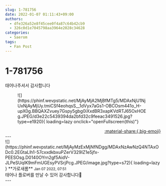 ```yaml
---
slug: 1-781756
date: 2022-01-07 01:11:43+09:00
authors:
  - dfe326a52e8f45cee0f4a87c64b42cb9
  - 326c0d1e7045798aa3964e2028c34628
categories:
  - Saerom
tags:
  - Fan Post
---
```


# 1-781756

<div class="post-container" markdown="1">
<div class="content-container md-sidebar__scrollwrap" markdown="1">

태어나주셔서 감사합니다
<figure markdown="1">
![](https://phinf.wevpstatic.net/MjAyMjA2MjBfMTg5/MDAxNjU1NjUxNjAyMjUy.tmiCSf4eohqsS__1dVyx7aGs1-OBCOsm441o_H-upX0g.BBQAXZvuey7Gspy5gbg0iXxdBR3xapKVdRTJ65OxHOEg.JPEG/d3e22c5439394da2bfd32c9feeac3491526.jpg?type=e1920){ loading=lazy onclick="openFullscreen(this)"}
</figure>


</div>
</div>

<div style="text-align: right;" markdown="1">
<a href="https://weverse.io/fromis9/fanpost/1-781756" style="text-align: right;">:material-share:{.big-emoji}</a>
</div>
---

<div class="comments-container md-sidebar__scrollwrap" markdown="1">
<div class="comment" markdown="1">
<div class='id-container' markdown="1">
![](https://phinf.wevpstatic.net/MjAyMzExMjNfNDgg/MDAxNzAwNzQ4NTAxODc0.2EGtaLlh1-57cxxdkbxuPZerV329IZ1e5jfx-PEESOsg.D0140OYrn2gf5AidV-JLPeSUqIK9mFmUGEsyPVSrjPcg.JPEG/image.jpg?type=s72){ loading=lazy }
**<span class="artist">가로새롬</span>** <small>Jan 07 2022, 07:51</small><br>
</div>
<div class='comment-body' markdown="1">
태어나 플로버를 만날 수 있어 감사합니다🥰
</div>
</div>
</div>
---
